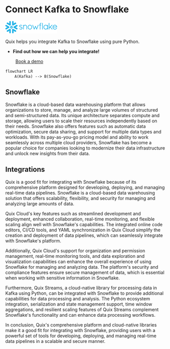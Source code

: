 # Connect Kafka to Snowflake

![](./images/logo_1.jpg)

Quix helps you integrate Kafka to Snowflake using pure Python.

<div class="grid cards blog-grid-card" markdown>

- __Find out how we can help you integrate!__

    <a class="md-button md-button--primary" href="https://share.hsforms.com/1iW0TmZzKQMChk0lxd_tGiw4yjw2?__hstc=175542013.2303933fbd746c0ac86d9ccbe9bc9100.1728383268831.1729603416735.1729620918855.31&__hssc=175542013.1.1729620918855&__hsfp=2132701734" target="_blank" style="margin:.5rem;">Book a demo</a>

</div>

```mermaid
flowchart LR
    A(Kafka) --> B(Snowflake)
```

## Snowflake

Snowflake is a cloud-based data warehousing platform that allows organizations to store, manage, and analyze large volumes of structured and semi-structured data. Its unique architecture separates compute and storage, allowing users to scale their resources independently based on their needs. Snowflake also offers features such as automatic data optimization, secure data sharing, and support for multiple data types and workloads. With its pay-as-you-go pricing model and ability to work seamlessly across multiple cloud providers, Snowflake has become a popular choice for companies looking to modernize their data infrastructure and unlock new insights from their data.

## Integrations

Quix is a good fit for integrating with Snowflake because of its comprehensive platform designed for developing, deploying, and managing real-time data pipelines. Snowflake is a cloud-based data warehousing solution that offers scalability, flexibility, and security for managing and analyzing large amounts of data. 

Quix Cloud's key features such as streamlined development and deployment, enhanced collaboration, real-time monitoring, and flexible scaling align well with Snowflake's capabilities. The integrated online code editors, CI/CD tools, and YAML synchronization in Quix Cloud simplify the creation and deployment of data pipelines, which can seamlessly integrate with Snowflake's platform.

Additionally, Quix Cloud's support for organization and permission management, real-time monitoring tools, and data exploration and visualization capabilities can enhance the overall experience of using Snowflake for managing and analyzing data. The platform's security and compliance features ensure secure management of data, which is essential when working with sensitive information in Snowflake.

Furthermore, Quix Streams, a cloud-native library for processing data in Kafka using Python, can be integrated with Snowflake to provide additional capabilities for data processing and analysis. The Python ecosystem integration, serialization and state management support, time window aggregations, and resilient scaling features of Quix Streams complement Snowflake's functionality and can enhance data processing workflows.

In conclusion, Quix's comprehensive platform and cloud-native libraries make it a good fit for integrating with Snowflake, providing users with a powerful set of tools for developing, deploying, and managing real-time data pipelines in a scalable and secure manner.


